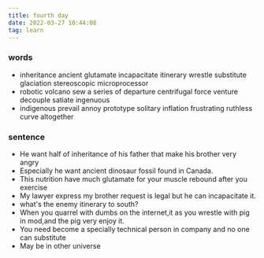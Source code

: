 ```yaml
---
title: fourth day
date: 2022-03-27 10:44:08
tag: learn
---
```

### words
- inheritance ancient glutamate incapacitate itinerary wrestle substitute glaciation stereoscopic microprocessor
- robotic volcano sew a series of departure centrifugal force venture decouple satiate ingenuous
- indigenous prevail annoy prototype solitary inflation frustrating ruthless curve altogether
### sentence
- He want half of inheritance of his father that make his brother very angry
- Especially he want ancient dinosaur fossil found in Canada.
- This nutrition have much glutamate for your muscle rebound after you exercise
- My lawyer express my brother request is legal but he can incapacitate it.
- what's the enemy itinerary to south?
- When you quarrel with dumbs on the internet,it as you wrestle with pig in mod,and the pig very enjoy it.
-  You need become a specially technical person in company and no one can substitute
-  May be in other universe 